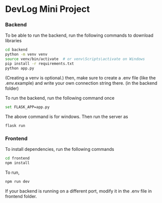 # DevLog Mini Project

### Backend
To be able to run the backend, run the following commands to download libraries
```sh
cd backend
python -m venv venv
source venv/bin/activate  # or venv\Scripts\activate on Windows
pip install -r requirements.txt
python app.py
```
(Creating a venv is optional.)
then, make sure to create a .env file (like the .env.example) and write your own connection string there. (in the backend folder)

To run the backend, run the following command once
```sh
set FLASK_APP=app.py
```
The above command is for windows. 
Then run the server as
```sh
flask run
```

### Frontend
To install dependencies, run the following commands
```sh
cd frontend
npm install
```
To run,
```sh
npm run dev
```
If your backend is running on a different port, modify it in the .env file in frontend folder.